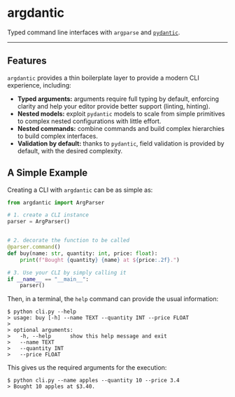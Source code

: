 # argdantic
Typed command line interfaces with `argparse` and [`pydantic`](https://github.com/pydantic/pydantic).

---

## Features

`argdantic` provides a thin boilerplate layer to provide a modern CLI experience, including:
- **Typed arguments:** arguments require full typing by default, enforcing clarity and help your editor provide better support (linting, hinting).
- **Nested models:** exploit `pydantic` models to scale from simple primitives to complex nested configurations with little effort.
- **Nested commands:** combine commands and build complex hierarchies to build complex interfaces.
- **Validation by default:** thanks to `pydantic`, field validation is provided by default, with the desired complexity.

## A Simple Example

Creating a CLI with `argdantic` can be as simple as:
```python
from argdantic import ArgParser

# 1. create a CLI instance
parser = ArgParser()


# 2. decorate the function to be called
@parser.command()
def buy(name: str, quantity: int, price: float):
    print(f"Bought {quantity} {name} at ${price:.2f}.")

# 3. Use your CLI by simply calling it
if __name__ == "__main__":
    parser()
```
Then, in a terminal, the `help` command can provide the usual information:

```console
$ python cli.py --help
> usage: buy [-h] --name TEXT --quantity INT --price FLOAT
>
> optional arguments:
>   -h, --help      show this help message and exit
>   --name TEXT
>   --quantity INT
>   --price FLOAT
```
This gives us the required arguments for the execution:
```console
$ python cli.py --name apples --quantity 10 --price 3.4
> Bought 10 apples at $3.40.
```

##






